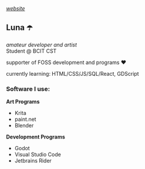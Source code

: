 *[website](https://lunaui.cc)*
## Luna ☂️
*amateur developer and artist* <br>
Student @ BCIT CST<br>

supporter of FOSS development and programs ❤️

currently learning: HTML/CSS/JS/SQL/React, GDScript

### Software I use:

__Art Programs__
- Krita
- paint.net
- Blender

__Development Programs__
- Godot
- Visual Studio Code
- Jetbrains Rider

<!---
Lunauii/Lunauii is a ✨ special ✨ repository because its `README.md` (this file) appears on your GitHub profile.
You can click the Preview link to take a look at your changes.
--->
